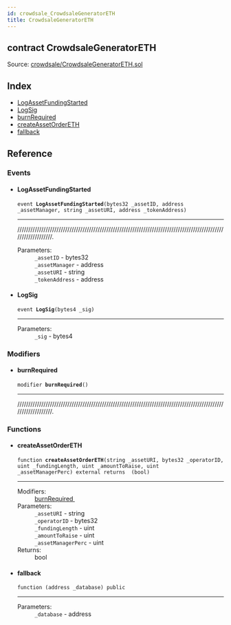 ```yaml
---
id: crowdsale_CrowdsaleGeneratorETH
title: CrowdsaleGeneratorETH
---
```


<div class="contract-doc"><div class="contract"><h2 class="contract-header"><span class="contract-kind">contract</span> CrowdsaleGeneratorETH</h2><div class="source">Source: <a href="https://github.com/MyBitFoundation/MyBit-Network.tech//blob/v0.1.9/contracts/crowdsale/CrowdsaleGeneratorETH.sol" target="_blank">crowdsale/CrowdsaleGeneratorETH.sol</a></div></div><div class="index"><h2>Index</h2><ul><li><a href="crowdsale_CrowdsaleGeneratorETH.html#LogAssetFundingStarted">LogAssetFundingStarted</a></li><li><a href="crowdsale_CrowdsaleGeneratorETH.html#LogSig">LogSig</a></li><li><a href="crowdsale_CrowdsaleGeneratorETH.html#burnRequired">burnRequired</a></li><li><a href="crowdsale_CrowdsaleGeneratorETH.html#createAssetOrderETH">createAssetOrderETH</a></li><li><a href="crowdsale_CrowdsaleGeneratorETH.html#">fallback</a></li></ul></div><div class="reference"><h2>Reference</h2><div class="events"><h3>Events</h3><ul><li><div class="item event"><span id="LogAssetFundingStarted" class="anchor-marker"></span><h4 class="name">LogAssetFundingStarted</h4><div class="body"><code class="signature">event <strong>LogAssetFundingStarted</strong><span>(bytes32 _assetID, address _assetManager, string _assetURI, address _tokenAddress) </span></code><hr/><div class="description"><p>///////////////////////////////////////////////////////////////////////////////////////////////////////////////.</p></div><dl><dt><span class="label-parameters">Parameters:</span></dt><dd><div><code>_assetID</code> - bytes32</div><div><code>_assetManager</code> - address</div><div><code>_assetURI</code> - string</div><div><code>_tokenAddress</code> - address</div></dd></dl></div></div></li><li><div class="item event"><span id="LogSig" class="anchor-marker"></span><h4 class="name">LogSig</h4><div class="body"><code class="signature">event <strong>LogSig</strong><span>(bytes4 _sig) </span></code><hr/><dl><dt><span class="label-parameters">Parameters:</span></dt><dd><div><code>_sig</code> - bytes4</div></dd></dl></div></div></li></ul></div><div class="modifiers"><h3>Modifiers</h3><ul><li><div class="item modifier"><span id="burnRequired" class="anchor-marker"></span><h4 class="name">burnRequired</h4><div class="body"><code class="signature">modifier <strong>burnRequired</strong><span>() </span></code><hr/><div class="description"><p>///////////////////////////////////////////////////////////////////////////////////////////////////////////////.</p></div></div></div></li></ul></div><div class="functions"><h3>Functions</h3><ul><li><div class="item function"><span id="createAssetOrderETH" class="anchor-marker"></span><h4 class="name">createAssetOrderETH</h4><div class="body"><code class="signature">function <strong>createAssetOrderETH</strong><span>(string _assetURI, bytes32 _operatorID, uint _fundingLength, uint _amountToRaise, uint _assetManagerPerc) </span><span>external </span><span>returns  (bool) </span></code><hr/><dl><dt><span class="label-modifiers">Modifiers:</span></dt><dd><a href="crowdsale_CrowdsaleGeneratorETH.html#burnRequired">burnRequired </a></dd><dt><span class="label-parameters">Parameters:</span></dt><dd><div><code>_assetURI</code> - string</div><div><code>_operatorID</code> - bytes32</div><div><code>_fundingLength</code> - uint</div><div><code>_amountToRaise</code> - uint</div><div><code>_assetManagerPerc</code> - uint</div></dd><dt><span class="label-return">Returns:</span></dt><dd>bool</dd></dl></div></div></li><li><div class="item function"><span id="fallback" class="anchor-marker"></span><h4 class="name">fallback</h4><div class="body"><code class="signature">function <strong></strong><span>(address _database) </span><span>public </span></code><hr/><dl><dt><span class="label-parameters">Parameters:</span></dt><dd><div><code>_database</code> - address</div></dd></dl></div></div></li></ul></div></div></div>
